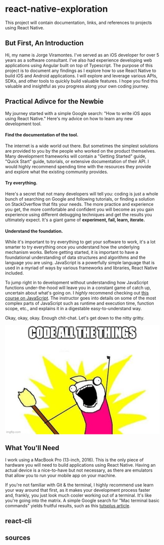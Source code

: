 # react-native-exploration
This project will contain documentation, links, and references to projects using React Native.

## But First, An Introduction
Hi, my name is Jorge Viramontes. I've served as an iOS developer for over 5 years as a software consultant. I've also had experience developing web applications using Angular built on top of Typescript. The purpose of this project is to document any findings as I explore how to use React Native to build iOS and Android applications. I will explore and leverage various APIs, SDKs, and other tools to quickly build valuable features. I hope you find this valuable and insightful as you progress along your own coding journey.

## Practical Adivce for the Newbie

My journey started with a simple Google search: "How to write iOS apps using React Native." Here's my advice on how to learn any new development tool.

#### **Find the documentation of the tool.** 
The internet is a wide world out there. But sometimes the simplest solutions are provided to you by the people who worked on the product themselves. Many development frameworks will contain a "Getting Started" guide, "Quick Start" guide, tutorials, or extensive documentation of their API. I would highly recommend spending time with the resources they provide and explore what the existing community provides. 

#### **Try everything.** 
Here's a secret that not many developers will tell you: coding is just a whole bunch of searching on Google and following tutorials, or finding a solution on StackOverflow that fits your needs. The more practice and experience you get, the more comfortable and confident you will become as you gain experience using different debugging techniques and get the results you ultimately expect. It's a giant game of **experiment, fail, learn, iterate.** 

#### **Understand the foundation.** 
While it's important to try everything to get your software to work, it's a lot smarter to try everything once you understand how the underlying mechanism works. Before getting started, it is important to have a foundational understanding of data structures and algorithms and the language you are using. JavaScript is a powerfully simple language that is used in a myriad of ways by various frameworks and libraries, React Native included. 

To jump right in to development without understanding how JavaScript functions under-the-hood will leave you in a constant game of catch up, uncertain about what's going on. I _highly_ recommend checking out [this course on JavaScript](https://www.udemy.com/course/understand-javascript/). The instructor goes into details on some of the most complex parts of JavaScript such as runtime and execution time, function scope, etc., and explains it in a digestable easy-to-understand way.

Okay, okay, okay. Enough chit-chat. Let's get down to the nitty gritty.

![Code all the things](/assets/code-all-the-things.jpg)

## What You'll Need
I work using a MacBook Pro (13-inch, 2016). This is the only piece of hardware you will need to build applications using React Native. Having an actual device is a nice-to-have but not necessary, as there are emulators that allow you to run your mobile app on your machine. 

If you're not familiar with Git & the terminal, I highly recommend use learn your way around that first, as it makes your development process faster and, frankly, you just look much cooler working out of a terminal. It's like you're going into the matrix. A simple Google search for "Mac terminal basic commands" yields fruitful results, such as this [tutsplus article](https://code.tutsplus.com/tutorials/command-line-basics-and-useful-tricks-with-the-terminal--cms-29356).

## react-cli

## sources

